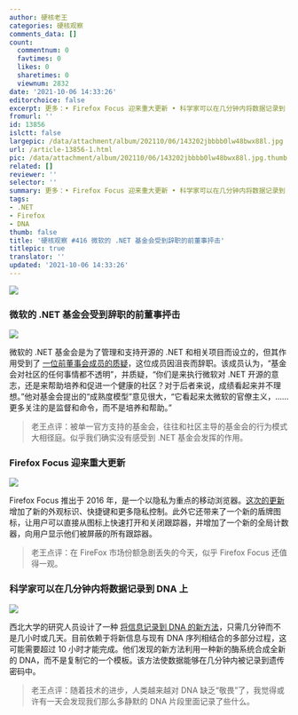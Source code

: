 ```yaml
---
author: 硬核老王
categories: 硬核观察
comments_data: []
count:
  commentnum: 0
  favtimes: 0
  likes: 0
  sharetimes: 0
  viewnum: 2832
date: '2021-10-06 14:33:26'
editorchoice: false
excerpt: 更多：• Firefox Focus 迎来重大更新 • 科学家可以在几分钟内将数据记录到 DNA 上
fromurl: ''
id: 13856
islctt: false
largepic: /data/attachment/album/202110/06/143202jbbbb0lw48bwx88l.jpg
url: /article-13856-1.html
pic: /data/attachment/album/202110/06/143202jbbbb0lw48bwx88l.jpg.thumb.jpg
related: []
reviewer: ''
selector: ''
summary: 更多：• Firefox Focus 迎来重大更新 • 科学家可以在几分钟内将数据记录到 DNA 上
tags:
- .NET
- Firefox
- DNA
thumb: false
title: '硬核观察 #416 微软的 .NET 基金会受到辞职的前董事抨击'
titlepic: true
translator: ''
updated: '2021-10-06 14:33:26'
---
```


![](/data/attachment/album/202110/06/143202jbbbb0lw48bwx88l.jpg)


### 微软的 .NET 基金会受到辞职的前董事抨击


![](/data/attachment/album/202110/06/143210t989trjjj7lw630z.jpg)


微软的 .NET 基金会是为了管理和支持开源的 .NET 和相关项目而设立的，但其作用受到了 [一位前董事会成员的质疑](https://www.theregister.com/2021/10/05/microsoft_net_foundation_under_fire/)，这位成员因沮丧而辞职。该成员认为，“基金会对社区的任何事情都不透明”，并质疑，“你们是来执行微软对 .NET 开源的意志，还是来帮助培养和促进一个健康的社区？对于后者来说，成绩看起来并不理想。”他对基金会提出的“成熟度模型”意见很大，“它看起来太微软的官僚主义，……更多关注的是监督和命令，而不是培养和帮助。”



> 
> 老王点评：被单一官方支持的基金会，往往和社区主导的基金会的行为模式大相径庭。似乎我们确实没有感受到 .NET 基金会发挥的作用。
> 
> 
> 


### Firefox Focus 迎来重大更新


![](/data/attachment/album/202110/06/143252pruvp1v9umm3j33z.jpg)


Firefox Focus 推出于 2016 年，是一个以隐私为重点的移动浏览器。[这次的更新](https://www.engadget.com/mozilla-firefox-focus-mobile-updates-130514586.html) 增加了新的外观标识、快捷键和更多隐私控制。此外它还带来了一个新的盾牌图标，让用户可以直接从图标上快速打开和关闭跟踪器，并增加了一个新的全局计数器，向用户显示他们被屏蔽的所有跟踪器。



> 
> 老王点评：在 FireFox 市场份额急剧丢失的今天，似乎 Firefox Focus 还值得一观。
> 
> 
> 


### 科学家可以在几分钟内将数据记录到 DNA 上


![](/data/attachment/album/202110/06/143310x8th66lrln7p8wz8.jpg)


西北大学的研究人员设计了一种 [将信息记录到 DNA 的新方法](https://interestingengineering.com/scientists-have-successfully-recorded-data-to-dna-in-a-few-short-minutes)，只需几分钟而不是几小时或几天。目前依赖于将新信息与现有 DNA 序列相结合的多部分过程，这可能需要超过 10 小时才能完成。他们发现的新方法利用一种新的酶系统合成全新的 DNA，而不是复制它的一个模板。该方法使数据能够在几分钟内被记录到遗传密码中。



> 
> 老王点评：随着技术的进步，人类越来越对 DNA 缺乏“敬畏”了，我觉得或许有一天会发现我们那么多静默的 DNA 片段里面记录了些什么。
> 
> 
>